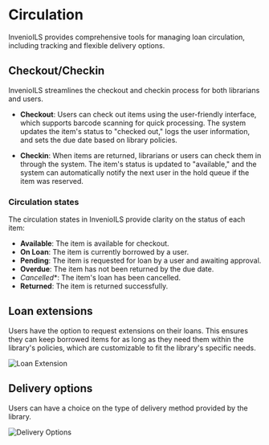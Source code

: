 # Circulation

InvenioILS provides comprehensive tools for managing loan circulation, including tracking and flexible delivery options.

## Checkout/Checkin

InvenioILS streamlines the checkout and checkin process for both librarians and users.

- **Checkout**: Users can check out items using the user-friendly interface, which supports barcode scanning for quick processing. The system updates the item's status to "checked out," logs the user information, and sets the due date based on library policies.

- **Checkin**: When items are returned, librarians or users can check them in through the system. The item's status is updated to "available," and the system can automatically notify the next user in the hold queue if the item was reserved.

### Circulation states

The circulation states in InvenioILS provide clarity on the status of each item:

- **Available**: The item is available for checkout.
- **On Loan**: The item is currently borrowed by a user.
- **Pending**: The item is requested for loan by a user and awaiting approval.
- **Overdue**: The item has not been returned by the due date.
- *Cancelled**: The item's loan has been cancelled.
- **Returned**: The item is returned successfully.

## Loan extensions

Users have the option to request extensions on their loans. This ensures they can keep borrowed items for as long as they need them within the library's policies, which are customizable to fit the library's specific needs.

![Loan Extension](/assets/images/features/loan-extension.png)

## Delivery options

Users can have a choice on the type of delivery method provided by the library.

![Delivery Options](/assets/images/features/delivery.png)
